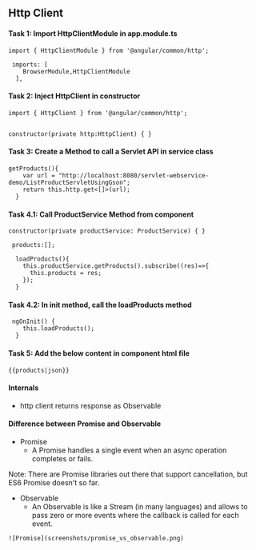 ## Http Client

#### Task 1: Import HttpClientModule in app.module.ts
```
import { HttpClientModule } from '@angular/common/http';

 imports: [
    BrowserModule,HttpClientModule
  ],
  ```
#### Task 2: Inject HttpClient in constructor
```
import { HttpClient } from '@angular/common/http';


constructor(private http:HttpClient) { }
```

#### Task 3: Create a Method to call a Servlet API in service class
```
getProducts(){
    var url = "http://localhost:8080/servlet-webservice-demo/ListProductServletUsingGson";
    return this.http.get<[]>(url);
  }
```
  
#### Task 4.1: Call ProductService Method from component
```
constructor(private productService: ProductService) { }

 products:[];

  loadProducts(){
    this.productService.getProducts().subscribe((res)=>{
      this.products = res;
    });
  }
```

#### Task 4.2: In init method, call the loadProducts method
```
 ngOnInit() {
    this.loadProducts();
  }
  ```

#### Task 5: Add the below content in component html file
```
{{products|json}}
```

#### Internals
* http client returns response as Observable

#### Difference between Promise and Observable
* Promise
  * A Promise handles a single event when an async operation completes or fails.

Note: There are Promise libraries out there that support cancellation, but ES6 Promise doesn't so far.

* Observable
  * An Observable is like a Stream (in many languages) and allows to pass zero or more events where the callback is called for each event.
```
![Promise](screenshots/promise_vs_observable.png)
